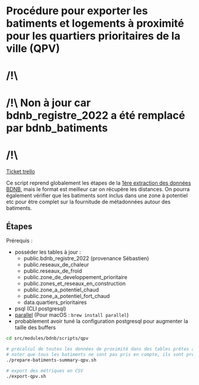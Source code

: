 # Procédure pour exporter les batiments et logements à proximité pour les quartiers prioritaires de la ville (QPV)

# /!\\
# /!\\ Non à jour car bdnb_registre_2022 a été remplacé par bdnb_batiments
# /!\\

[Ticket trello](https://trello.com/c/RY9S6K8Q/1414-extraction-de-donn%C3%A9es-pour-lanru)

Ce script reprend globalement les étapes de la [1ère extraction des données BDNB](../readme.md), mais le format est meilleur car on récupère les distances.
On pourra également vérifier que les batiments sont inclus dans une zone à potentiel etc pour être complet sur la fournitude de métadonnées autour des batiments.


## Étapes

Prérequis :
- posséder les tables à jour :
  - public.bdnb_registre_2022 (provenance Sébastien)
  - public.reseaux_de_chaleur
  - public.reseaux_de_froid
  - public.zone_de_developpement_prioritaire
  - public.zones_et_reseaux_en_construction
  - public.zone_a_potentiel_chaud
  - public.zone_a_potentiel_fort_chaud
  - data.quartiers_prioritaires
- psql (CLI postgresql)
- [parallel](https://www.gnu.org/software/parallel/) (Pour macOS : `brew install parallel`)
- probablement avoir tuné la configuration postgresql pour augmenter la taille des buffers

```sh
cd src/modules/bdnb/scripts/qpv

# précalcul de toutes les données de proximité dans des tables prêtes à être exploitées
# noter que tous les batiments ne sont pas pris en compte, ils sont préfiltrés selon leur mode de chauffage + proximité aux QPV
./prepare-batiments-summary-qpv.sh

# export des métriques en CSV
./export-qpv.sh
```
